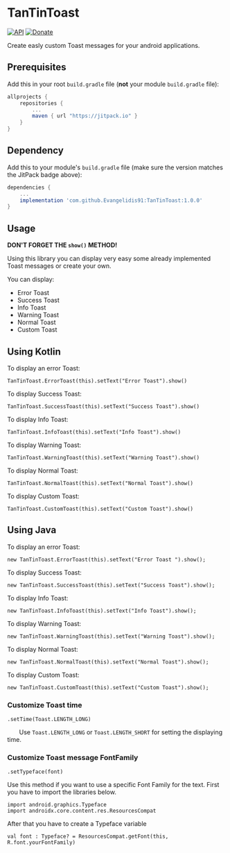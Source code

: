 # TanTinToast
[![API](https://img.shields.io/badge/API-14%2B-brightgreen.svg?style=flat)](https://android-arsenal.com/api?level=15)  [![Donate](https://img.shields.io/badge/Donate-PayPal-green.svg)](https://www.paypal.me/grenderg)

Create easly custom Toast messages for your android applications.

## Prerequisites

Add this in your root `build.gradle` file (**not** your module `build.gradle` file):

```gradle
allprojects {
	repositories {
		...
		maven { url "https://jitpack.io" }
	}
}
```

## Dependency

Add this to your module's `build.gradle` file (make sure the version matches the JitPack badge above):

```gradle
dependencies {
	...
	implementation 'com.github.Evangelidis91:TanTinToast:1.0.0'
}
```

## Usage

**DON'T FORGET THE `show()` METHOD!**

Using this library you can display very easy some already implemented Toast messages or create your own.

You can display:
* Error Toast
* Success Toast
* Info Toast
* Warning Toast
* Normal Toast
* Custom Toast


## Using Kotlin

To display an error Toast:
``` 
TanTinToast.ErrorToast(this).setText("Error Toast").show()
```

To display Success Toast:
``` 
TanTinToast.SuccessToast(this).setText("Success Toast").show()
```

To display Info Toast:
``` 
TanTinToast.InfoToast(this).setText("Info Toast").show()
```

To display Warning Toast:
``` 
TanTinToast.WarningToast(this).setText("Warning Toast").show()
```

To display Normal Toast:
``` 
TanTinToast.NormalToast(this).setText("Normal Toast").show()
```

To display Custom Toast:
``` 
TanTinToast.CustomToast(this).setText("Custom Toast").show()
```

## Using Java

To display an error Toast:
``` 
new TanTinToast.ErrorToast(this).setText("Error Toast ").show();
```

To display Success Toast:
``` 
new TanTinToast.SuccessToast(this).setText("Success Toast").show();
```

To display Info Toast:
``` 
new TanTinToast.InfoToast(this).setText("Info Toast").show();
```

To display Warning Toast:
``` 
new TanTinToast.WarningToast(this).setText("Warning Toast").show();
```

To display Normal Toast:
``` 
new TanTinToast.NormalToast(this).setText("Normal Toast").show();
```

To display Custom Toast:
``` 
new TanTinToast.CustomToast(this).setText("Custom Toast").show();
```

### Customize Toast time
```
.setTime(Toast.LENGTH_LONG)
```
&nbsp;&nbsp;&nbsp;&nbsp;&nbsp;&nbsp; Use ```Toast.LENGTH_LONG``` or ```Toast.LENGTH_SHORT``` for setting the displaying time.

### Customize Toast message FontFamily
```
.setTypeface(font)
```
Use this method if you want to use a specific Font Family for the text. First you have to import the libraries below.
```
import android.graphics.Typeface
import androidx.core.content.res.ResourcesCompat
```
After that you have to create a Typeface variable
```
val font : Typeface? = ResourcesCompat.getFont(this, R.font.yourFontFamily)
```
